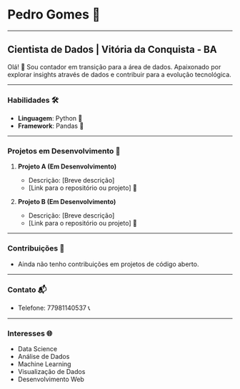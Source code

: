 # Pedro Gomes 🚀

---

## Cientista de Dados | Vitória da Conquista - BA

Olá! 👋 Sou contador em transição para a área de dados. Apaixonado por explorar insights através de dados e contribuir para a evolução tecnológica.

---

### Habilidades 🛠️
- **Linguagem**: Python 🐍
- **Framework**: Pandas 🐼

---

### Projetos em Desenvolvimento 🚧
1. **Projeto A (Em Desenvolvimento)**
   - Descrição: [Breve descrição]
   - [Link para o repositório ou projeto] 🔗

2. **Projeto B (Em Desenvolvimento)**
   - Descrição: [Breve descrição]
   - [Link para o repositório ou projeto] 🔗

---

### Contribuições 🤝
- Ainda não tenho contribuições em projetos de código aberto.

---

### Contato 📬
- Telefone: 77981140537 📞

---

### Interesses 🌐
- Data Science
- Análise de Dados
- Machine Learning
- Visualização de Dados
- Desenvolvimento Web

